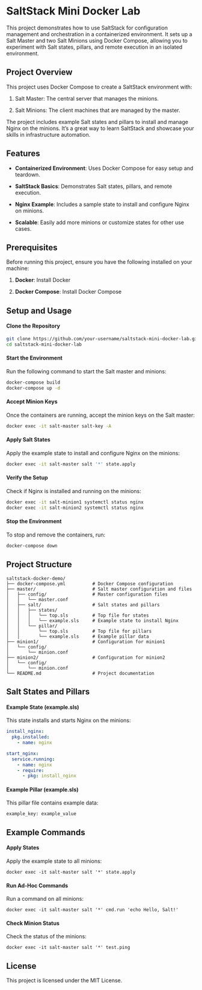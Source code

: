 # SaltStack Mini Docker Lab
This project demonstrates how to use SaltStack for configuration management and orchestration in a containerized environment. It sets up a Salt Master and two Salt Minions using Docker Compose, allowing you to experiment with Salt states, pillars, and remote execution in an isolated environment.


## Project Overview
This project uses Docker Compose to create a SaltStack environment with:

1. Salt Master: The central server that manages the minions.

2. Salt Minions: The client machines that are managed by the master.

The project includes example Salt states and pillars to install and manage Nginx on the minions. It’s a great way to learn SaltStack and showcase your skills in infrastructure automation.

## Features
* **Containerized Environment**: Uses Docker Compose for easy setup and teardown.

* **SaltStack Basics**: Demonstrates Salt states, pillars, and remote execution.

* **Nginx Example**: Includes a sample state to install and configure Nginx on minions.

* **Scalable**: Easily add more minions or customize states for other use cases.

## Prerequisites
Before running this project, ensure you have the following installed on your machine:

1. **Docker**: Install Docker

2. **Docker Compose**: Install Docker Compose


## Setup and Usage
#### Clone the Repository
```bash
git clone https://github.com/your-username/saltstack-mini-docker-lab.git
cd saltstack-mini-docker-lab
```
#### Start the Environment
Run the following command to start the Salt master and minions:
```bash
docker-compose build
docker-compose up -d
```
#### Accept Minion Keys
Once the containers are running, accept the minion keys on the Salt master:

```bash
docker exec -it salt-master salt-key -A
```

#### Apply Salt States
Apply the example state to install and configure Nginx on the minions:

```bash
docker exec -it salt-master salt '*' state.apply
```
#### Verify the Setup
Check if Nginx is installed and running on the minions:

```bash
docker exec -it salt-minion1 systemctl status nginx
docker exec -it salt-minion2 systemctl status nginx
```
#### Stop the Environment
To stop and remove the containers, run:

```bash
docker-compose down
```


## Project Structure
```
saltstack-docker-demo/
├── docker-compose.yml          # Docker Compose configuration
├── master/                     # Salt master configuration and files
│   ├── config/                 # Master configuration files
│   │   └── master.conf
│   ├── salt/                   # Salt states and pillars
│   │   ├── states/
│   │   │   └── top.sls         # Top file for states
│   │   │   └── example.sls     # Example state to install Nginx
│   │   └── pillar/
│   │       └── top.sls         # Top file for pillars
│   │       └── example.sls     # Example pillar data
├── minion1/                    # Configuration for minion1
│   └── config/
│       └── minion.conf
├── minion2/                    # Configuration for minion2
│   └── config/
│       └── minion.conf
└── README.md                   # Project documentation
```


## Salt States and Pillars
#### Example State (example.sls)
This state installs and starts Nginx on the minions:

```yml
install_nginx:
  pkg.installed:
    - name: nginx

start_nginx:
  service.running:
    - name: nginx
    - require:
      - pkg: install_nginx
```

#### Example Pillar (example.sls)
This pillar file contains example data:

```
example_key: example_value
```

## Example Commands
#### Apply States
Apply the example state to all minions:

```
docker exec -it salt-master salt '*' state.apply
```

#### Run Ad-Hoc Commands
Run a command on all minions:

```
docker exec -it salt-master salt '*' cmd.run 'echo Hello, Salt!'
```

#### Check Minion Status
Check the status of the minions:

```
docker exec -it salt-master salt '*' test.ping
```


## License
This project is licensed under the MIT License.
